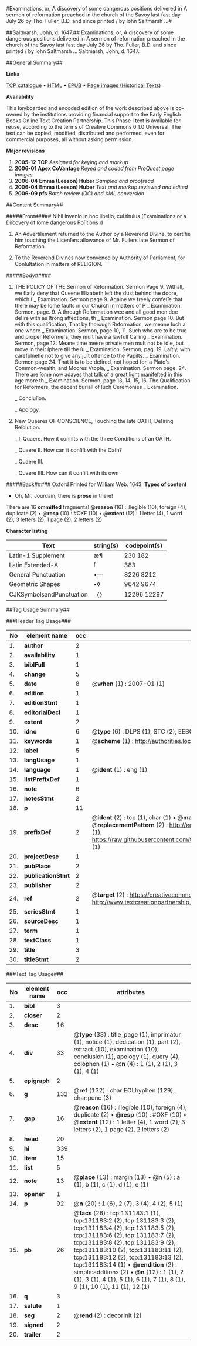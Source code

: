 #Examinations, or, A discovery of some dangerous positions delivered in A sermon of reformation preached in the church of the Savoy last fast day July 26 by Tho. Fuller, B.D. and since printed / by Iohn Saltmarsh ...#

##Saltmarsh, John, d. 1647.##
Examinations, or, A discovery of some dangerous positions delivered in A sermon of reformation preached in the church of the Savoy last fast day July 26 by Tho. Fuller, B.D. and since printed / by Iohn Saltmarsh ...
Saltmarsh, John, d. 1647.

##General Summary##

**Links**

[TCP catalogue](http://www.ota.ox.ac.uk/tcp/)  • 
[HTML](http://tei.it.ox.ac.uk/tcp/Texts-HTML/free/A71/A71053.html)  • 
[EPUB](http://tei.it.ox.ac.uk/tcp/Texts-EPUB/free/A71/A71053.epub) • 
[Page images (Historical Texts)](https://data.historicaltexts.jisc.ac.uk/view?pubId=eebo-12067274e&pageId=eebo-12067274e-131183-1)

**Availability**

This keyboarded and encoded edition of the
	       work described above is co-owned by the institutions
	       providing financial support to the Early English Books
	       Online Text Creation Partnership. This Phase I text is
	       available for reuse, according to the terms of Creative
	       Commons 0 1.0 Universal. The text can be copied,
	       modified, distributed and performed, even for
	       commercial purposes, all without asking permission.

**Major revisions**

1. __2005-12__ __TCP__ *Assigned for keying and markup*
1. __2006-01__ __Apex CoVantage__ *Keyed and coded from ProQuest page images*
1. __2006-04__ __Emma (Leeson) Huber__ *Sampled and proofread*
1. __2006-04__ __Emma (Leeson) Huber__ *Text and markup reviewed and edited*
1. __2006-09__ __pfs__ *Batch review (QC) and XML conversion*

##Content Summary##

#####Front#####
Nihil invenio in hoc libello, cui titulus (Examinations or a Diſcovery of ſome dangerous Poſitions d
1. An Advertiſement returned to the Author by a Reverend Divine, to certifie him touching the Licenſers allowance of Mr. Fullers late Sermon of Reformation.

1. To the Reverend Divines now convened by Authority of Parliament, for Conſultation in matters of RELIGION.

#####Body#####

1. THE POLICY OF THE Sermon of Reformation.
Sermon Page 9. Withall, we flatly deny that Queene Elizabeth left the dust behind the doore, which ſ
    _ Examination.
Sermon page 9. Againe we freely confeſſe that there may be ſome faults in our Church in matters of P
    _ Examination.
Sermon. page. 9. A through Reformation wee and all good men doe deſire with as ſtrong affections, th
    _ Examination.
Sermon page 10. But with this qualification, That by thorough Reformation, we meane ſuch a one where
    _ Examination.
Sermon, page 10, 11. Such who are to be true and proper Reformers, they muſt have a lawfull Calling 
    _ Examination.
Sermon, page 12. Meane time meere private men muſt not be idle, but move in their ſphere till the ſu
    _ Examination.
Sermon, pag. 19. Laſtly, with carefulneſſe not to give any juſt offence to the Papiſts.
    _ Examination.
Sermon page 24. That it is to be deſired, not hoped for, a Plato's Common-wealth, and Moores Vtopia,
    _ Examination.
Sermon page. 24. There are ſome now adayes that talk of a great light manifeſted in this age more th
    _ Examination.
Sermon, page 13, 14, 15, 16. The Qualification for Reformers, the decent buriall of ſuch Ceremonies 
    _ Examination.

    _ Concluſion.

    _ Apology.

1. New Quaeres OF CONSCIENCE, Touching the late OATH; Deſiring Reſolution.

    _ I. Quaere. How it conſiſts with the three Conditions of an OATH.

    _ Quaere II. How can it conſiſt with the Oath?

    _ Quaere III.

    _ Quaere IIII. How can it conſiſt with its own

#####Back#####
Oxford Printed for William Web. 1643.
**Types of content**

  * Oh, Mr. Jourdain, there is **prose** in there!

There are 16 **ommitted** fragments! 
 @__reason__ (16) : illegible (10), foreign (4), duplicate (2)  •  @__resp__ (10) : #OXF (10)  •  @__extent__ (12) : 1 letter (4), 1 word (2), 3 letters (2), 1 page (2), 2 letters (2)

**Character listing**


|Text|string(s)|codepoint(s)|
|---|---|---|
|Latin-1 Supplement|æ¶|230 182|
|Latin Extended-A|ſ|383|
|General Punctuation|•—|8226 8212|
|Geometric Shapes|▪◊|9642 9674|
|CJKSymbolsandPunctuation|〈〉|12296 12297|

##Tag Usage Summary##

###Header Tag Usage###

|No|element name|occ|attributes|
|---|---|---|---|
|1.|__author__|2||
|2.|__availability__|1||
|3.|__biblFull__|1||
|4.|__change__|5||
|5.|__date__|8| @__when__ (1) : 2007-01 (1)|
|6.|__edition__|1||
|7.|__editionStmt__|1||
|8.|__editorialDecl__|1||
|9.|__extent__|2||
|10.|__idno__|6| @__type__ (6) : DLPS (1), STC (2), EEBO-CITATION (1), OCLC (1), VID (1)|
|11.|__keywords__|1| @__scheme__ (1) : http://authorities.loc.gov/ (1)|
|12.|__label__|5||
|13.|__langUsage__|1||
|14.|__language__|1| @__ident__ (1) : eng (1)|
|15.|__listPrefixDef__|1||
|16.|__note__|6||
|17.|__notesStmt__|2||
|18.|__p__|11||
|19.|__prefixDef__|2| @__ident__ (2) : tcp (1), char (1)  •  @__matchPattern__ (2) : ([0-9\-]+):([0-9IVX]+) (1), (.+) (1)  •  @__replacementPattern__ (2) : http://eebo.chadwyck.com/downloadtiff?vid=$1&page=$2 (1), https://raw.githubusercontent.com/textcreationpartnership/Texts/master/tcpchars.xml#$1 (1)|
|20.|__projectDesc__|1||
|21.|__pubPlace__|2||
|22.|__publicationStmt__|2||
|23.|__publisher__|2||
|24.|__ref__|2| @__target__ (2) : https://creativecommons.org/publicdomain/zero/1.0/ (1), http://www.textcreationpartnership.org/docs/. (1)|
|25.|__seriesStmt__|1||
|26.|__sourceDesc__|1||
|27.|__term__|1||
|28.|__textClass__|1||
|29.|__title__|3||
|30.|__titleStmt__|2||


###Text Tag Usage###

|No|element name|occ|attributes|
|---|---|---|---|
|1.|__bibl__|3||
|2.|__closer__|2||
|3.|__desc__|16||
|4.|__div__|33| @__type__ (33) : title_page (1), imprimatur (1), notice (1), dedication (1), part (2), extract (10), examination (10), conclusion (1), apology (1), query (4), colophon (1)  •  @__n__ (4) : 1 (1), 2 (1), 3 (1), 4 (1)|
|5.|__epigraph__|2||
|6.|__g__|132| @__ref__ (132) : char:EOLhyphen (129), char:punc (3)|
|7.|__gap__|16| @__reason__ (16) : illegible (10), foreign (4), duplicate (2)  •  @__resp__ (10) : #OXF (10)  •  @__extent__ (12) : 1 letter (4), 1 word (2), 3 letters (2), 1 page (2), 2 letters (2)|
|8.|__head__|20||
|9.|__hi__|339||
|10.|__item__|15||
|11.|__list__|5||
|12.|__note__|13| @__place__ (13) : margin (13)  •  @__n__ (5) : a (1), b (1), c (1), d (1), e (1)|
|13.|__opener__|1||
|14.|__p__|92| @__n__ (20) : 1 (6), 2 (7), 3 (4), 4 (2), 5 (1)|
|15.|__pb__|26| @__facs__ (26) : tcp:131183:1 (1), tcp:131183:2 (2), tcp:131183:3 (2), tcp:131183:4 (2), tcp:131183:5 (2), tcp:131183:6 (2), tcp:131183:7 (2), tcp:131183:8 (2), tcp:131183:9 (2), tcp:131183:10 (2), tcp:131183:11 (2), tcp:131183:12 (2), tcp:131183:13 (2), tcp:131183:14 (1)  •  @__rendition__ (2) : simple:additions (2)  •  @__n__ (12) : 1 (1), 2 (1), 3 (1), 4 (1), 5 (1), 6 (1), 7 (1), 8 (1), 9 (1), 10 (1), 11 (1), 12 (1)|
|16.|__q__|3||
|17.|__salute__|1||
|18.|__seg__|2| @__rend__ (2) : decorInit (2)|
|19.|__signed__|2||
|20.|__trailer__|2||
